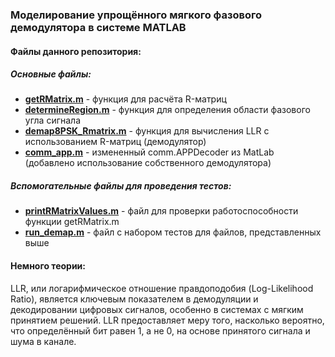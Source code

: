 ### Моделирование упрощённого мягкого фазового демодулятора в системе MATLAB

#### Файлы данного репозитория:

##### Основные файлы:

* [**getRMatrix.m**](getRMatrix.m) - функция для расчёта R-матриц
* [**determineRegion.m**](determineRegion.m) - функция для определения области фазового угла сигнала
* [**demap8PSK_Rmatrix.m**](demap8PSK_Rmatrix.m) - функция для вычисления LLR с использованием R-матриц (демодулятор)
* [**comm_app.m**](comm_app.m) - измененный comm.APPDecoder из MatLab (добавлено использование собственного демодулятора)

##### Вспомогательные файлы для проведения тестов:

* [**printRMatrixValues.m**](printRMatrixValues.m) - файл для проверки работоспособности функции getRMatrix.m
* [**run_demap.m**](run_demap.m) - файл с набором тестов для файлов, представленных выше

#### Немного теории:

LLR, или логарифмическое отношение правдоподобия (Log-Likelihood Ratio), является ключевым показателем в демодуляции и декодировании цифровых сигналов, особенно в системах с мягким принятием решений. LLR предоставляет меру того, насколько вероятно, что определённый бит равен 1, а не 0, на основе принятого сигнала и шума в канале.

